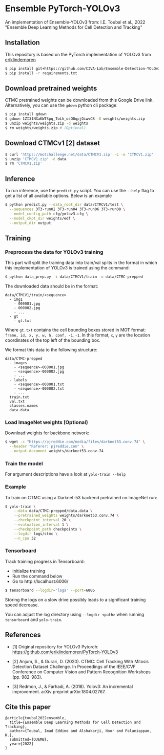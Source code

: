 # Ensemble PyTorch-YOLOv3
An implementation of Ensemble-YOLOv3 from: I.E. Toubal et al., 2022 "Ensemble 
Deep Learning Methods for Cell Detection and Tracking"

## Installation

This repository is based on the PyTorch implementation of YOLOv3 from
[eriklindernoren](https://github.com/eriklindernoren)
```bash
$ pip install git+https://github.com/CIVA-Lab/Ensemble-Detection-YOLOv3.git
$ pip install -r requirements.txt
```
## Download pretrained weights

CTMC pretrained weights can be downloaded from this Google Drive link. 
Alternatively, you can use the `gdown` python cli package:
```bash
$ pip install gdown
$ gdown 1ZI31NXaKWTSpq_ToLh_osO0qpjOiwvCB -O weights/weights.zip
$ unzip weights/weights.zip -d weights
$ rm weights/weights.zip # (Optional)
```

## Download CTMCv1 [2] dataset
```bash
$ curl 'https://motchallenge.net/data/CTMCV1.zip' -L -o 'CTMCV1.zip'
$ unzip 'CTMCV1.zip' -d data
$ rm 'CTMCV1.zip'
```

## Inference
To run inference, use the `predict.py` script. You can use the `--help` flag to
get a list of all available options. Below is an example
```bash
$ python predict.py --data_root_dir data/CTMCV1/test \
  --sequences 3T3-run02 3T3-run04 3T3-run06 3T3-run08 \
  --model_config_path cfg/yolov3.cfg \
  --model_ckpt_dir weights/edf \
  --output_dir output 
```

## Training
### Preprocess the data for YOLOv3 training
This part will split the training data into train/val splits in the format in
which this implementation of YOLOv3 is trained using the command:
```bash
$ python data_prep.py -i data/CTMCV1/train -o data/CTMC-prepped 
```
The downloaded data should be in the format:
```
data/CTMCV1/train/<sequence>
  - img1
    - 000001.jpg
    - 000002.jpg
    - ...
  - gt
    - gt.txt
```
Where `gt.txt` contains the cell bounding boxes stored in MOT format: `frame, id, x, y, w, h, conf, -1,-1`. In this format, `x`, `y` are the location coordinates of the top left of the bounding box.

We format this data to the following structure:
```
data/CTMC-prepped
  - images
    - <sequence>-000001.jpg
    - <sequence>-000002.jpg
    - ...
  - labels
    - <sequence>-000001.txt
    - <sequence>-000002.txt
    - ...
  train.txt
  val.txt
  classes.names
  data.data
```
### Load ImageNet weights (Optional)
Download weights for backbone network:
```bash
$ wget -c "https://pjreddie.com/media/files/darknet53.conv.74" \
  --header "Referer: pjreddie.com" \
  --output-document weights/darknet53.conv.74
```
### Train the model

For argument descriptions have a look at `yolo-train --help`

### Example 
To train on CTMC using a Darknet-53 backend pretrained on ImageNet run:

```bash
$ yolo-train \
    --data data/CTMC-prepped/data.data \
    --pretrained_weights weights/darknet53.conv.74 \
    --checkpoint_interval 20 \
    --evaluation_interval 1 \
    --checkpoint_path checkpoints \
    --logdir logs/ctmc \
    --n_cpu 32
```

### Tensorboard
Track training progress in Tensorboard:
* Initialize training
* Run the command below
* Go to http://localhost:6006/

```bash
$ tensorboard --logdir='logs' --port=6006
```

Storing the logs on a slow drive possibly leads to a significant training speed
decrease.

You can adjust the log directory using `--logdir <path>` when running
`tensorboard` and `yolo-train`.

## References

- [1] Original repository for YOLOv3 Pytorch:
  https://github.com/eriklindernoren/PyTorch-YOLOv3

- [2] Anjum, S., & Gurari, D. (2020). CTMC: Cell Tracking With Mitosis Detection 
    Dataset Challenge. In Proceedings of the IEEE/CVF Conference on Computer 
    Vision and Pattern Recognition Workshops (pp. 982-983).

- [3] Redmon, J., & Farhadi, A. (2018). Yolov3: An incremental improvement. arXiv 
    preprint arXiv:1804.02767.

## Cite this paper
```
@article{toubal2022ensemble,
  title={Ensemble Deep Learning Methods for Cell Detection and Tracking},
  author={Toubal, Imad Eddine and Alshakarji, Noor and Palaniappan, K.},
  submitted={OJEMB},
  year={2022}
}
```
